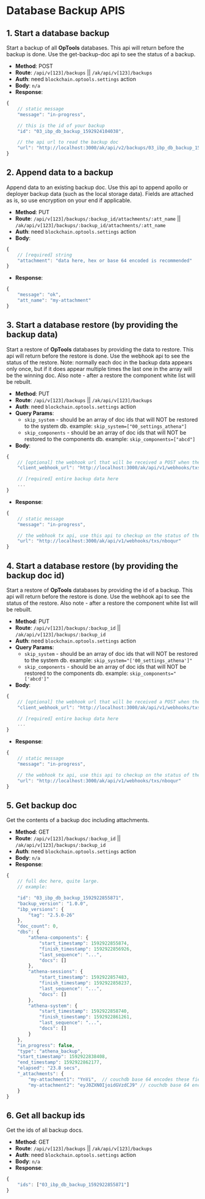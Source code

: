 # Database Backup APIS

## 1. Start a database backup
Start a backup of all **OpTools** databases.
This api will return before the backup is done.
Use the get-backup-doc api to see the status of a backup.
- **Method**: POST
- **Route**: `/api/v[123]/backups` || `/ak/api/v[123]/backups`
- **Auth**: need `blockchain.optools.settings` action
- **Body**: `n/a`
- **Response**:
```js
{
	// static message
	"message": "in-progress",

	// this is the id of your backup
	"id": "03_ibp_db_backup_1592924104038",

	// the api url to read the backup doc
	"url": "http://localhost:3000/ak/api/v2/backups/03_ibp_db_backup_1592924104038"
}
```

## 2. Append data to a backup
Append data to an existing backup doc.
Use this api to append apollo or deployer backup data (such as the local storage data).
Fields are attached as is, so use encryption on your end if applicable.
- **Method**: PUT
- **Route**: `/api/v[123]/backups/:backup_id/attachments/:att_name` || `/ak/api/v[123]/backups/:backup_id/attachments/:att_name`
- **Auth**: need `blockchain.optools.settings` action
- **Body**:
```js
{
	// [required] string
	"attachment": "data here, hex or base 64 encoded is recommended"
}
```
- **Response**:
```js
{
	"message": "ok",
	"att_name": "my-attachment"
}
```

## 3. Start a database restore (by providing the backup data)
Start a restore of **OpTools** databases by providing the data to restore.
This api will return before the restore is done.
Use the webhook api to see the status of the restore.
Note: normally each doc in the backup data appears only once, but if it does appear multiple times the last one in the array will be the winning doc.
Also note - after a restore the component white list will be rebuilt.
- **Method**: PUT
- **Route**: `/api/v[123]/backups` || `/ak/api/v[123]/backups`
- **Auth**: need `blockchain.optools.settings` action
- **Query Params**:
	- `skip_system` - should be an array of doc ids that will NOT be restored to the system db. example: `skip_system=["00_settings_athena"]`
	- `skip_components` - should be an array of doc ids that will NOT be restored to the components db. example: `skip_components=["abcd"]`
- **Body**:
```js
{
	// [optional] the webhook url that will be received a POST when the restore is complete
	"client_webhook_url": "http://localhost:3000/ak/api/v1/webhooks/txs/nboqur"

	// [required] entire backup data here
	...
}
```
- **Response**:
```js
{
	// static message
	"message": "in-progress",

	// the webhook tx api, use this api to checkup on the status of the restore
	"url": "http://localhost:3000/ak/api/v1/webhooks/txs/nboqur"
}
```

## 4. Start a database restore (by providing the backup doc id)
Start a restore of **OpTools** databases by providing the id of a backup.
This api will return before the restore is done.
Use the webhook api to see the status of the restore.
Also note - after a restore the component white list will be rebuilt.
- **Method**: PUT
- **Route**: `/api/v[123]/backups/:backup_id` || `/ak/api/v[123]/backups/:backup_id`
- **Auth**: need `blockchain.optools.settings` action
- **Query Params**:
	- `skip_system` - should be an array of doc ids that will NOT be restored to the system db. example: `skip_system="['00_settings_athena']"`
	- `skip_components` - should be an array of doc ids that will NOT be restored to the components db. example: `skip_components="['abcd']"`
- **Body**:
```js
{
	// [optional] the webhook url that will be received a POST when the restore is complete
	"client_webhook_url": "http://localhost:3000/ak/api/v1/webhooks/txs/nboqur"

	// [required] entire backup data here
	...
}
```
- **Response**:
```js
{
	// static message
	"message": "in-progress",

	// the webhook tx api, use this api to checkup on the status of the restore
	"url": "http://localhost:3000/ak/api/v1/webhooks/txs/nboqur"
}
```

## 5. Get backup doc
Get the contents of a backup doc including attachments.
- **Method**: GET
- **Route**: `/api/v[123]/backups/:backup_id` || `/ak/api/v[123]/backups/:backup_id`
- **Auth**: need `blockchain.optools.settings` action
- **Body**: `n/a`
- **Response**:
```js
{
	// full doc here, quite large.
	// example:

	"id": "03_ibp_db_backup_1592922855871",
	"backup_version": "1.0.0",
	"ibp_versions": {
		"tag": "2.5.0-26"
	},
	"doc_count": 0,
	"dbs": {
		"athena-components": {
			"start_timestamp": 1592922855874,
			"finish_timestamp": 1592922856926,
			"last_sequence": "...",
			"docs": []
		},
		"athena-sessions": {
			"start_timestamp": 1592922857483,
			"finish_timestamp": 1592922858237,
			"last_sequence": "...",
			"docs": []
		},
		"athena-system": {
			"start_timestamp": 1592922858740,
			"finish_timestamp": 1592922861261,
			"last_sequence": "...",
			"docs": []
		}
	},
	"in_progress": false,
	"type": "athena_backup",
	"start_timestamp": 1592922838408,
	"end_timestamp": 1592922862177,
	"elapsed": "23.8 secs",
	"_attachments": {
		"my-attachment1": "YnVi",  // couchdb base 64 encodes these fields
		"my-attachment2": "eyJ0ZXN0IjoidGVzdCJ9" // couchdb base 64 encodes these fields
	}
}
```

## 6. Get all backup ids
Get the ids of all backup docs.
- **Method**: GET
- **Route**: `/api/v[123]/backups` || `/ak/api/v[123]/backups`
- **Auth**: need `blockchain.optools.settings` action
- **Body**: `n/a`
- **Response**:
```js
{
	"ids": ["03_ibp_db_backup_1592922855871"]
}
```
